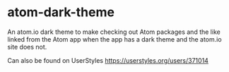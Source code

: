 # atom-dark-theme
An atom.io dark theme to make checking out Atom packages and the like linked from the Atom app when the app has a dark theme and the atom.io site does not. 

Can also be found on UserStyles https://userstyles.org/users/371014
